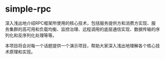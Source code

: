# simple-rpc
深入浅出地介绍RPC框架所使用的核心技术，包括服务提供方和消费方实现、服务集群的高可用和负载均衡、监控治理、远程调用的底层通信实现、数据传输的序列化和反序列化处理等等。

本项目将会对每一个话题提供一个演示项目，帮助大家深入浅出地理解各个核心技术原理和实现。